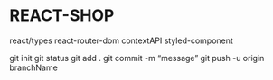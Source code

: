 <h1> REACT-SHOP </h1>
react/types
react-router-dom
contextAPI
styled-component

git init
git status
git add .
git commit -m “message”
git push -u origin branchName
